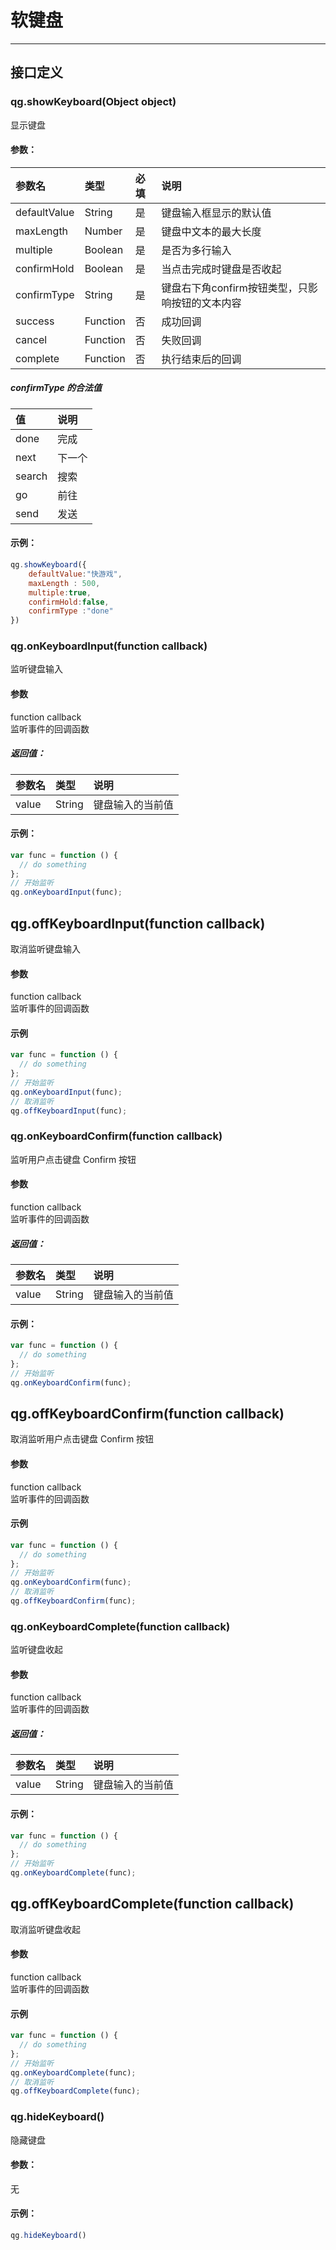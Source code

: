 # 软键盘

---

## 接口定义

### qg.showKeyboard\(Object object\)

显示键盘

#### 参数：

| 参数名 | 类型 | 必填 | 说明 |
| :--- | :--- | :--- | :--- |
| defaultValue | String | 是 | 键盘输入框显示的默认值 |
| maxLength | Number | 是 | 键盘中文本的最大长度 |
| multiple | Boolean | 是 | 是否为多行输入 |
| confirmHold | Boolean | 是 | 当点击完成时键盘是否收起 |
| confirmType | String | 是 | 键盘右下角confirm按钮类型，只影响按钮的文本内容 |
| success | Function | 否 | 成功回调 |
| cancel | Function | 否 | 失败回调 |
| complete | Function | 否 | 执行结束后的回调 |

##### **confirmType 的合法值**

| 值 | 说明 |
| :--- | :--- |
| done | 完成 |
| next | 下一个 |
| search | 搜索 |
| go | 前往 |
| send | 发送 |

#### 示例：

```js
qg.showKeyboard({
    defaultValue:"快游戏",
    maxLength : 500,
    multiple:true,
    confirmHold:false,
    confirmType :"done"
})
```

### qg.onKeyboardInput\(function callback\)

监听键盘输入

#### 参数

function callback  
监听事件的回调函数

##### 返回值：

| 参数名 | 类型 | 说明 |
| :--- | :--- | :--- |
| value | String | 键盘输入的当前值 |

#### 示例：

```js
var func = function () {
  // do something
};
// 开始监听
qg.onKeyboardInput(func);
```

## qg.offKeyboardInput\(function callback\)

取消监听键盘输入

#### 参数

function callback  
监听事件的回调函数

#### 示例

```js
var func = function () {
  // do something
};
// 开始监听
qg.onKeyboardInput(func);
// 取消监听
qg.offKeyboardInput(func);
```

### qg.onKeyboardConfirm\(function callback\)

监听用户点击键盘 Confirm 按钮

#### 参数

function callback  
监听事件的回调函数

##### 返回值：

| 参数名 | 类型 | 说明 |
| :--- | :--- | :--- |
| value | String | 键盘输入的当前值 |

#### 示例：

```js
var func = function () {
  // do something
};
// 开始监听
qg.onKeyboardConfirm(func);
```

## qg.offKeyboardConfirm\(function callback\)

取消监听用户点击键盘 Confirm 按钮

#### 参数

function callback  
监听事件的回调函数

#### 示例

```js
var func = function () {
  // do something
};
// 开始监听
qg.onKeyboardConfirm(func);
// 取消监听
qg.offKeyboardConfirm(func);
```

### qg.onKeyboardComplete\(function callback\)

监听键盘收起

#### 参数

function callback  
监听事件的回调函数

##### 返回值：

| 参数名 | 类型 | 说明 |
| :--- | :--- | :--- |
| value | String | 键盘输入的当前值 |

#### 示例：

```js
var func = function () {
  // do something
};
// 开始监听
qg.onKeyboardComplete(func);
```

## qg.offKeyboardComplete\(function callback\)

取消监听键盘收起

#### 参数

function callback  
监听事件的回调函数

#### 示例

```js
var func = function () {
  // do something
};
// 开始监听
qg.onKeyboardComplete(func);
// 取消监听
qg.offKeyboardComplete(func);
```

### qg.hideKeyboard\(\)

隐藏键盘

#### 参数：

无

#### 示例：

```js
qg.hideKeyboard()
```



